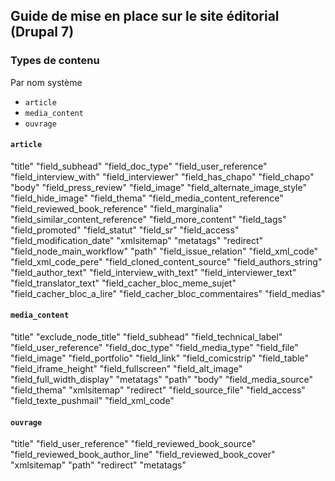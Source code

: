 ## Guide de mise en place sur le site éditorial (Drupal 7)

### Types de contenu 

Par nom système

- `article`
- `media_content`
- `ouvrage`

#### `article`

"title"
"field_subhead"
"field_doc_type"
"field_user_reference"
"field_interview_with"
"field_interviewer"
"field_has_chapo"
"field_chapo"
"body"
"field_press_review"
"field_image"
"field_alternate_image_style"
"field_hide_image"
"field_thema"
"field_media_content_reference"
"field_reviewed_book_reference"
"field_marginalia"
"field_similar_content_reference"
"field_more_content"
"field_tags"
"field_promoted"
"field_statut"
"field_sr"
"field_access"
"field_modification_date"
"xmlsitemap"
"metatags"
"redirect"
"field_node_main_workflow"
"path"
"field_issue_relation"
"field_xml_code"
"field_xml_code_pere"
"field_cloned_content_source"
"field_authors_string"
"field_author_text"
"field_interview_with_text"
"field_interviewer_text"
"field_translator_text"
"field_cacher_bloc_meme_sujet"
"field_cacher_bloc_a_lire"
"field_cacher_bloc_commentaires"
"field_medias"

#### `media_content`

"title"
"exclude_node_title"
"field_subhead"
"field_technical_label"
"field_user_reference"
"field_doc_type"
"field_media_type"
"field_file"
"field_image"
"field_portfolio"
"field_link"
"field_comicstrip"
"field_table"
"field_iframe_height"
"field_fullscreen"
"field_alt_image"
"field_full_width_display"
"metatags"
"path"
"body"
"field_media_source"
"field_thema"
"xmlsitemap"
"redirect"
"field_source_file"
"field_access"
"field_texte_pushmail"
"field_xml_code"

#### `ouvrage`

"title"
"field_user_reference"
"field_reviewed_book_source"
"field_reviewed_book_author_line"
"field_reviewed_book_cover"
"xmlsitemap"
"path"
"redirect"
"metatags"
